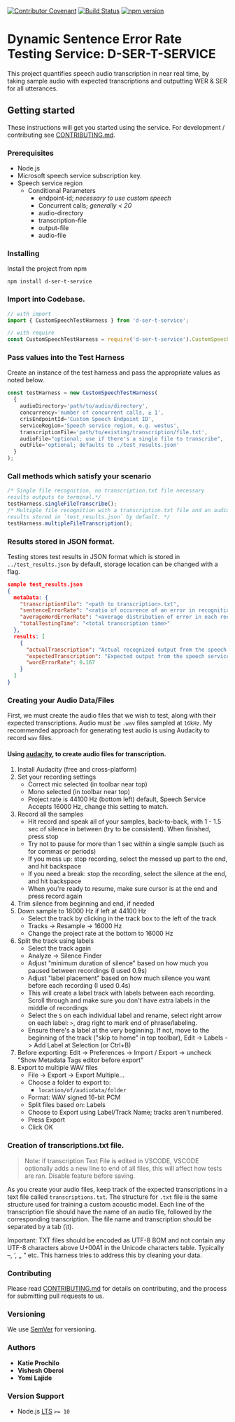 [![Contributor Covenant](https://img.shields.io/badge/Contributor%20Covenant-v1.4%20adopted-ff69b4.svg)](CODE_OF_CONDUCT.md)
[![Build Status](https://dev.azure.com/yolajide/d-ser-t-pipeline/_apis/build/status/Joll59.d-ser-t?branchName=master)](https://dev.azure.com/yolajide/d-ser-t-pipeline/_build/latest?definitionId=1&branchName=master)
[![npm version](https://badge.fury.io/js/d-ser-t-service.svg)](https://badge.fury.io/js/d-ser-t-service)

# Dynamic Sentence Error Rate Testing Service: D-SER-T-SERVICE

This project quantifies speech audio transcription in near real time, by taking sample audio with expected transcriptions and outputting WER & SER for all utterances.

## Getting started

These instructions will get you started using the service. For development / contributing see [CONTRIBUTING.md](../../CONTRIBUTING.md).

### Prerequisites

* Node.js
* Microsoft speech service subscription key.
* Speech service region
  * Conditional Parameters
    - endpoint-id; _necessary to use custom speech_
    - Concurrent calls; _generally < 20_
    - audio-directory
    - transcription-file
    - output-file
    - audio-file

### Installing

Install the project from npm

```npm install d-ser-t-service```

### Import into Codebase.

```js
// with import
import { CustomSpeechTestHarness } from 'd-ser-t-service';

// with require
const CustomSpeechTestHarness = require('d-ser-t-service').CustomSpeechTestHarness;
```

### Pass values into the Test Harness

Create an instance of the test harness and pass the appropriate values as noted below.

```js
const testHarness = new CustomSpeechTestHarness(
  {
    audioDirectory='path/to/audio/directory',
    concurrency='number of concurrent calls, ≥ 1',
    crisEndpointId='Custom Speech Endpoint ID',
    serviceRegion='Speech service region, e.g. westus',
    transcriptionFile='path/to/existing/transcription/file.txt',
    audioFile="optional; use if there's a single file to transcribe",
    outFile='optional; defaults to ./test_results.json'
  }
);
```

### Call methods which satisfy your scenario

```js
/* Single file recognition, no transcription.txt file necessary
results outputs to terminal.*/
testHarness.singleFileTranscribe();
/* Multiple file recognition with a transcription.txt file and an audio directory.
results stored in `test_results.json` by default. */
testHarness.multipleFileTranscription();
```

### Results stored in JSON format.
Testing stores test results in JSON format which is stored in `../test_results.json` by default, storage location can be changed with a flag.

```JSON
sample test_results.json
{
  metaData: {
    "transcriptionFile": "<path to transcription>.txt",
    "sentenceErrorRate": "<ratio of occurence of an error in recognition> range 0 - 1",
    "averageWordErrorRate": "<average distribution of error in each recognition> range 0 - 1",
    "totalTestingTime": "<total transcription time>"
  },
  results: [
    {
      "actualTranscription": "Actual recognized output from the speech service.",
      "expectedTranscription": "Expected output from the speech service.",
      "wordErrorRate": 0.167
    }
  ]
}
```

### Creating your Audio Data/Files

First, we must create the audio files that we wish to test, along with their expected transcriptions.
Audio must be `.wav` files sampled at `16kHz`. My recommended approach for generating test audio is using Audacity to record `wav` files.

#### Using [audacity](https://www.audacityteam.org/), to create audio files for transcription.

1. Install Audacity (free and cross-platform)
2. Set your recording settings
   * Correct mic selected (in toolbar near top)
   * Mono selected (in toolbar near top)
   * Project rate is 44100 Hz (bottom left) default, Speech Service Accepts 16000 Hz, change this setting to match.
3. Record all the samples
   * Hit record and speak all of your samples, back-to-back, with 1 - 1.5 sec of silence in between (try to be consistent). When finished, press stop
   * Try not to pause for more than 1 sec within a single sample (such as for commas or periods)
   * If you mess up: stop recording, select the messed up part to the end, and hit backspace
   * If you need a break: stop the recording, select the silence at the end, and hit backspace
   * When you're ready to resume, make sure cursor is at the end and press record again
4. Trim silence from beginning and end, if needed
5. Down sample to 16000 Hz if left at 44100 Hz
   * Select the track by clicking in the track box to the left of the track
   * Tracks -> Resample -> 16000 Hz
   * Change the project rate at the bottom to 16000 Hz
6. Split the track using labels
   * Select the track again
   * Analyze -> Silence Finder
   * Adjust "minimum duration of silence" based on how much you paused between recordings (I used 0.9s)
   * Adjust "label placement" based on how much silence you want before each recording (I used 0.4s)
   * This will create a label track with labels between each recording. Scroll through and make sure you don't have extra labels in the middle of recordings
   * Select the `S` on each individual label and rename,  select right arrow on each label: `>`, drag right to mark end of phrase/labeling.
   * Ensure there's a label at the very beginning. If not, move to the beginning of the track ("skip to home" in top toolbar), Edit -> Labels -> Add Label at Selection (or Ctrl+B)
7. Before exporting: Edit -> Preferences -> Import / Export -> uncheck "Show Metadata Tags editor before export"
8. Export to multiple WAV files
   * File -> Export -> Export Multiple...
   * Choose a folder to export to:
        * ```location/of/audiodata/folder```
   * Format: WAV signed 16-bit PCM
   * Split files based on: Labels
   * Choose to Export using Label/Track Name; tracks aren't numbered.
   * Press Export
   * Click OK

### Creation of transcriptions.txt file.

> Note: if transcription Text File is edited in VSCODE, VSCODE optionally adds a new line to end of all files, this will affect how tests are ran. Disable feature before saving.

As you create your audio files, keep track of the expected transcriptions in a text file called ```transcriptions.txt```. The structure for `.txt` file is the same structure used for training a custom acoustic model. Each line of the transcription file should have the name of an audio file, followed by the corresponding transcription. The file name and transcription should be separated by a tab (\t).

Important: TXT files should be encoded as UTF-8 BOM and not contain any UTF-8 characters above U+00A1 in the Unicode characters table. Typically –, ‘, ‚, “ etc. This harness tries to address this by cleaning your data.

### Contributing

Please read [CONTRIBUTING.md](CONTRIBUTING.md) for details on contributing, and the process for submitting pull requests to us.

### Versioning

We use [SemVer](https://semver.org/) for versioning.

### Authors

* **Katie Prochilo**
* **Vishesh Oberoi**
* **Yomi Lajide**

### Version Support

* Node.js [LTS](https://github.com/nodejs/LTS#lts-schedule) `>= 10`
